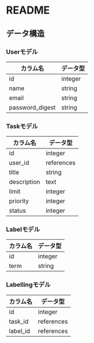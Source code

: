 # README

## データ構造

### Userモデル
  |  カラム名  |  データ型 |
  | ---- | ---- |
  |  id  |  integer  |
  |  name  |  string  |
  |  email  |  string  |
  |  password_digest  |  string  |
### Taskモデル
  |  カラム名  |  データ型 |
  | ---- | ---- |
  |  id  |  integer  |
  |  user_id  |  references  |
  |  title  |  string  |
  |  description  |  text  |
  |  limit  |  integer  |
  |  priority  |  integer  |
  |  status  |  integer  |
### Labelモデル
  |  カラム名  |  データ型 |
  | ---- | ---- |
  |  id  |  integer  |
  |  term  |  string  |
### Labellingモデル
  |  カラム名  |  データ型 |
  | ---- | ---- |
  |  id  |  integer  |
  |  task_id  |  references  |
  |  label_id  |  references  |
